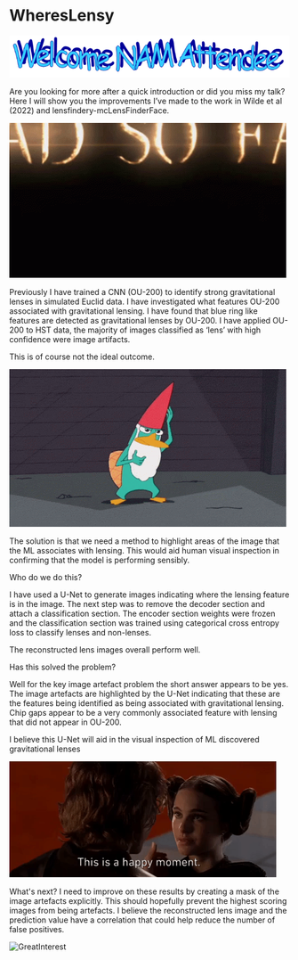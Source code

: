 # WheresLensy
![WelcomeNAM](https://github.com/JoshWilde/WheresLensy/blob/main/NAM_Wordart.PNG)

Are you looking for more after a quick introduction or did you miss my talk? Here I will show you the improvements I’ve made to the work in Wilde et al (2022) and lensfindery-mcLensFinderFace.

![RoadSoFar](https://github.com/JoshWilde/WheresLensy/blob/main/supernatural-text.gif)

Previously I have trained a CNN (OU-200) to identify strong gravitational lenses in simulated Euclid data. I have investigated what features OU-200 associated with gravitational lensing. I have found that blue ring like features are detected as gravitational lenses by OU-200. I have applied OU-200 to HST data, the majority of images classified as ‘lens’ with high confidence were image artifacts.  

This is of course not the ideal outcome.

![Perry](https://github.com/JoshWilde/WheresLensy/blob/main/perry-the-platypus-phineas-and-ferb.gif)

The solution is that we need a method to highlight areas of the image that the ML associates with lensing. This would aid human visual inspection in confirming that the model is performing sensibly. 

Who do we do this?

I have used a U-Net to generate images indicating where the lensing feature is in the image. The next step was to remove the decoder section and attach a classification section. The encoder section weights were frozen and the classification section was trained using categorical cross entropy loss to classify lenses and non-lenses.

The reconstructed lens images overall perform well. 

Has this solved the problem?

Well for the key image artefact problem the short answer appears to be yes. The image artefacts are highlighted by the U-Net indicating that these are the features being identified as being associated with gravitational lensing. Chip gaps appear to be a very commonly associated feature with lensing that did not appear in OU-200.

I believe this U-Net will aid in the visual inspection of ML discovered gravitational lenses

![HappyMoment](https://github.com/JoshWilde/WheresLensy/blob/main/Fua7.gif)

What's next? I need to improve on these results by creating a mask of the image artefacts explicitly. This should hopefully prevent the highest scoring images from being artefacts. I believe the reconstructed lens image and the prediction value have a correlation that could help reduce the number of false positives. 

![GreatInterest](https://github.com/JoshWilde/WheresLensy/blob/main/career-interests-phantom-menace-a3d0qzcnhlgig1v4.gif)


